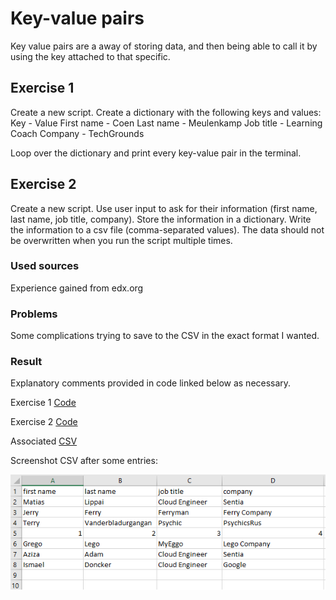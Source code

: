 # Key-value pairs

Key value pairs are a away of storing data, and then being able to call it by using the key attached to that specific.

## Exercise 1

Create a new script.
Create a dictionary with the following keys and values:
Key             -       Value
First name      -       Coen
Last name       -       Meulenkamp
Job title       -       Learning Coach
Company         -       TechGrounds

Loop over the dictionary and print every key-value pair in the terminal.

## Exercise 2

Create a new script.
Use user input to ask for their information (first name, last name, job title, company). Store the information in a dictionary.
Write the information to a csv file (comma-separated values). The data should not be overwritten when you run the script multiple times.

### Used sources 

Experience gained from edx.org

### Problems
Some complications trying to save to the CSV in the exact format I wanted.

### Result 
Explanatory comments provided in code linked below as necessary.  

Exercise 1 [Code](prg_scripts/prg08.1.py)  

Exercise 2 [Code](prg_scripts/prg08.2.py)  

Associated [CSV](../06_Python_01/csv/dict.csv)

Screenshot CSV after some entries:  

![CSV](../00_includes/prg-08.png)
